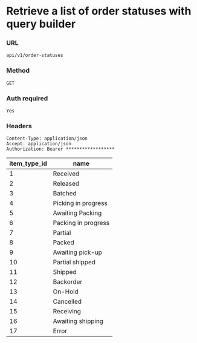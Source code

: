 # Retrieve a list of order statuses with query builder

### URL

```text
api/v1/order-statuses
```

### Method

```text
GET
```

### Auth required

```text
Yes
```

### Headers

```text
Content-Type: application/json
Accept: application/json
Authorization: Bearer ******************

```

| item_type_id | name                |
|--------------|---------------------|
| 1            | Received            |
| 2            | Released            |
| 3            | Batched             |
| 4            | Picking in progress |
| 5            | Awaiting Packing    |
| 6            | Packing in progress |
| 7            | Partial             |
| 8            | Packed              |
| 9            | Awaiting pick-up    |
| 10           | Partial shipped     |
| 11           | Shipped             |
| 12           | Backorder           |
| 13           | On-Hold             |
| 14           | Cancelled           |
| 15           | Receiving           |
| 16           | Awaiting shipping   |
| 17           | Error               |
